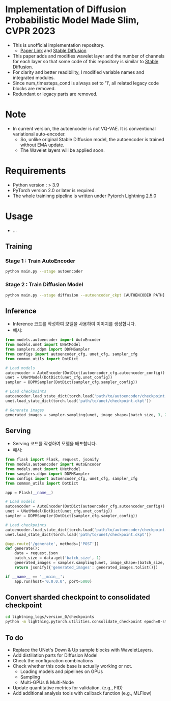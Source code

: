 # Implementation of Diffusion Probabilistic Model Made Slim, CVPR 2023
- This is unofficial implementation repository.
  - [Paper Link](https://openaccess.thecvf.com/content/CVPR2023/papers/Yang_Diffusion_Probabilistic_Model_Made_Slim_CVPR_2023_paper.pdf) and [Stable Diffusion](https://github.com/CompVis/stable-diffusion)
- This paper adds and modifies wavelet layer and the number of channels for each layer so that some code of this repository is similar to [Stable Diffusion](https://github.com/CompVis/stable-diffusion).  
- For clarity and better readibility, I modified variable names and integrated modules.
- Since num_timesteps_cond is always set to '1', all related legacy code blocks are removed.
- Redundant or legacy parts are removed.
# Note
- In current version, the autoencoder is not VQ-VAE. It is conventional variational auto-encoder.
  - So, unlike original Stable Diffusion model, the autoencoder is trained without EMA update. 
  - The Wavelet layers will be applied soon.

# Requirements
- Python version : > 3.9
- PyTorch version 2.0 or later is required.
- The whole traininng pipeline is written under Pytorch Lightning 2.5.0
# Usage
- ...
## Training
### Stage 1 : Train AutoEncoder
```sh
python main.py --stage autoencoder
```
### Stage 2 : Train Diffusion Model
```sh
python main.py --stage diffusion --autoencoder_ckpt [AUTOENCODER PATH]
```

## Inference
- Inference 코드를 작성하여 모델을 사용하여 이미지를 생성합니다.
- 예시:
```python
from models.autoencoder import AutoEncoder
from models.unet import UNetModel
from samplers.ddpm import DDPMSampler
from configs import autoencoder_cfg, unet_cfg, sampler_cfg
from common_utils import DotDict

# Load models
autoencoder = AutoEncoder(DotDict(autoencoder_cfg.autoencoder_config))
unet = UNetModel(DotDict(unet_cfg.unet_config))
sampler = DDPMSampler(DotDict(sampler_cfg.sampler_config))

# Load checkpoints
autoencoder.load_state_dict(torch.load('path/to/autoencoder/checkpoint.ckpt'))
unet.load_state_dict(torch.load('path/to/unet/checkpoint.ckpt'))

# Generate images
generated_images = sampler.sampling(unet, image_shape=(batch_size, 3, 256, 256))
```

## Serving
- Serving 코드를 작성하여 모델을 배포합니다.
- 예시:
```python
from flask import Flask, request, jsonify
from models.autoencoder import AutoEncoder
from models.unet import UNetModel
from samplers.ddpm import DDPMSampler
from configs import autoencoder_cfg, unet_cfg, sampler_cfg
from common_utils import DotDict

app = Flask(__name__)

# Load models
autoencoder = AutoEncoder(DotDict(autoencoder_cfg.autoencoder_config))
unet = UNetModel(DotDict(unet_cfg.unet_config))
sampler = DDPMSampler(DotDict(sampler_cfg.sampler_config))

# Load checkpoints
autoencoder.load_state_dict(torch.load('path/to/autoencoder/checkpoint.ckpt'))
unet.load_state_dict(torch.load('path/to/unet/checkpoint.ckpt'))

@app.route('/generate', methods=['POST'])
def generate():
    data = request.json
    batch_size = data.get('batch_size', 1)
    generated_images = sampler.sampling(unet, image_shape=(batch_size, 3, 256, 256))
    return jsonify({'generated_images': generated_images.tolist()})

if __name__ == '__main__':
    app.run(host='0.0.0.0', port=5000)
```

## Convert sharded checkpoint to consolidated checkpoint
```bash
cd lightning_logs/version_0/checkpoints
python -m lightning.pytorch.utilities.consolidate_checkpoint epoch=0-step=3.ckpt
```

## To do
- Replace the UNet's Down & Up sample blocks with WaveletLayers.
- Add distillation parts for Diffusion Model
- Check the configuration combinations
- Check whether this code base is actually working or not.
  - Loading models and pipelines on GPUs
  - Sampling
  - Multi-GPUs & Multi-Node
- Update quantitative metrics for validation. (e.g., FID)
- Add additional analysis tools with callback function (e.g., MLFlow)